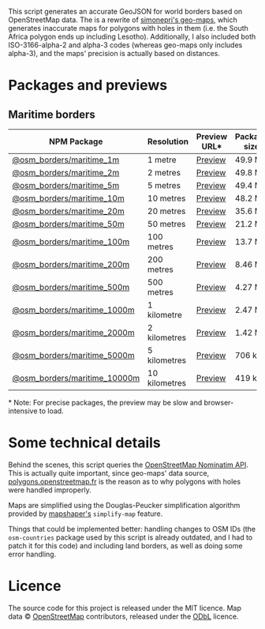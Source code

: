 This script generates an accurate GeoJSON for world borders based on OpenStreetMap data. The is a rewrite of [simonepri's geo-maps](https://github.com/simonepri/geo-maps), which generates inaccurate maps for polygons with holes in them (i.e. the South Africa polygon ends up including Lesotho). Additionally, I also included both ISO-3166-alpha-2 and alpha-3 codes (whereas geo-maps only includes alpha-3), and the maps' precision is actually based on distances.

# Packages and previews 

## Maritime borders

| NPM Package | Resolution | Preview URL\* | Package size |
| ----------- | ---------- | ------------- | ------------ |
| [@osm_borders/maritime_1m](https://www.npmjs.com/package/@osm_borders/maritime_1m) | 1 metre | [Preview](http://geojson.io/#data=data:text/x-url,https://cdn.rawgit.com/itisem/osm_borders/master/previews/maritime_1m.geo.json) | 49.9 MB |
| [@osm_borders/maritime_2m](https://www.npmjs.com/package/@osm_borders/maritime_2m) | 2 metres | [Preview](http://geojson.io/#data=data:text/x-url,https://cdn.rawgit.com/itisem/osm_borders/master/previews/maritime_2m.geo.json) | 49.8 MB |
| [@osm_borders/maritime_5m](https://www.npmjs.com/package/@osm_borders/maritime_5m) | 5 metres | [Preview](http://geojson.io/#data=data:text/x-url,https://cdn.rawgit.com/itisem/osm_borders/master/previews/maritime_5m.geo.json) | 49.4 MB |
| [@osm_borders/maritime_10m](https://www.npmjs.com/package/@osm_borders/maritime_10m) | 10 metres | [Preview](http://geojson.io/#data=data:text/x-url,https://cdn.rawgit.com/itisem/osm_borders/master/previews/maritime_10m.geo.json) | 48.2 MB |
| [@osm_borders/maritime_20m](https://www.npmjs.com/package/@osm_borders/maritime_20m) | 20 metres | [Preview](http://geojson.io/#data=data:text/x-url,https://cdn.rawgit.com/itisem/osm_borders/master/previews/maritime_20m.geo.json) | 35.6 MB |
| [@osm_borders/maritime_50m](https://www.npmjs.com/package/@osm_borders/maritime_50m) | 50 metres | [Preview](http://geojson.io/#data=data:text/x-url,https://cdn.rawgit.com/itisem/osm_borders/master/previews/maritime_50m.geo.json) | 21.2 MB |
| [@osm_borders/maritime_100m](https://www.npmjs.com/package/@osm_borders/maritime_100m) | 100 metres | [Preview](http://geojson.io/#data=data:text/x-url,https://cdn.rawgit.com/itisem/osm_borders/master/previews/maritime_100m.geo.json) | 13.7 MB |
| [@osm_borders/maritime_200m](https://www.npmjs.com/package/@osm_borders/maritime_200m) | 200 metres | [Preview](http://geojson.io/#data=data:text/x-url,https://cdn.rawgit.com/itisem/osm_borders/master/previews/maritime_200m.geo.json) | 8.46 MB |
| [@osm_borders/maritime_500m](https://www.npmjs.com/package/@osm_borders/maritime_500m) | 500 metres | [Preview](http://geojson.io/#data=data:text/x-url,https://cdn.rawgit.com/itisem/osm_borders/master/previews/maritime_500m.geo.json) | 4.27 MB |
| [@osm_borders/maritime_1000m](https://www.npmjs.com/package/@osm_borders/maritime_1000m) | 1 kilometre | [Preview](http://geojson.io/#data=data:text/x-url,https://cdn.rawgit.com/itisem/osm_borders/master/previews/maritime_1000m.geo.json) | 2.47 MB |
| [@osm_borders/maritime_2000m](https://www.npmjs.com/package/@osm_borders/maritime_2000m) | 2 kilometres | [Preview](http://geojson.io/#data=data:text/x-url,https://cdn.rawgit.com/itisem/osm_borders/master/previews/maritime_2000m.geo.json) | 1.42 MB |
| [@osm_borders/maritime_5000m](https://www.npmjs.com/package/@osm_borders/maritime_5000m) | 5 kilometres | [Preview](http://geojson.io/#data=data:text/x-url,https://cdn.rawgit.com/itisem/osm_borders/master/previews/maritime_5000m.geo.json) | 706 kB |
| [@osm_borders/maritime_10000m](https://www.npmjs.com/package/@osm_borders/maritime_10000m) | 10 kilometres | [Preview](http://geojson.io/#data=data:text/x-url,https://cdn.rawgit.com/itisem/osm_borders/master/previews/maritime_10000m.geo.json) | 419 kB |
 

\* Note: For precise packages, the preview may be slow and browser-intensive to load.

# Some technical details

Behind the scenes, this script queries the [OpenStreetMap Nominatim API](https://nominatim.openstreetmap.org/ui/search.html). This is actually quite important, since geo-maps' data source, [polygons.openstreetmap.fr](https://polygons.openstreetmap.fr/) is the reason as to why polygons with holes were handled improperly.

Maps are simplified using the Douglas-Peucker simplification algorithm provided by [mapshaper's](https://github.com/mbloch/mapshaper/wiki) `simplify-map` feature.

Things that could be implemented better: handling changes to OSM IDs (the `osm-countries` package used by this script is already outdated, and I had to patch it for this code) and including land borders, as well as doing some error handling.

# Licence

The source code for this project is released under the MIT licence. Map data © [OpenStreetMap](https://openstreetmap.org) contributors, released under the [ODbL](https://opendatacommons.org/licenses/odbl/) licence.